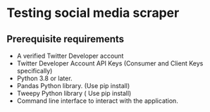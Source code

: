 # Testing social media scraper

## Prerequisite requirements
- A verified Twitter Developer account
- Twitter Developer Account API Keys (Consumer and Client Keys specifically)
- Python 3.8 or later.
- Pandas Python library. (Use pip install)
- Tweepy Python library ( Use pip install)
- Command line interface to interact with the application.
